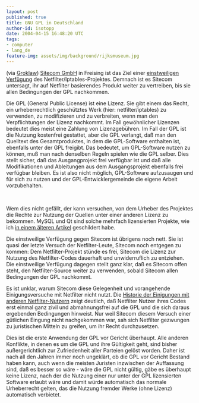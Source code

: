 ```yaml
---
layout: post
published: true
title: GNU GPL in Deutschland
author-id: isotopp
date: 2004-04-15 16:48:20 UTC
tags:
- computer
- lang_de
feature-img: assets/img/background/rijksmuseum.jpg
---
```

<img border='0' hspace='5' align='left' src='/uploads/20040415-gnu-head-sm.serendipityThumb.jpg' alt='' /> (via <a href="http://www.groklaw.net/article.php?story=20040415115414858">Groklaw</a>) <a href="http://www.sitecom.com/">Sitecom GmbH</a> in Freising ist das Ziel einer <a href="http://www.netfilter.org/news/2004-04-15-sitecom-gpl.html">einstweiligen Verfügung</a> des Netfilter/Iptables-Projektes. Demnach ist es Sitecom untersagt, ihr auf Netfilter basierendes Produkt weiter zu vertreiben, bis sie allen Bedingungen der GPL nachkommen.

Die GPL (General Public License) ist eine Lizenz. Sie gibt einem das Recht, ein urheberrechtlich geschütztes Werk (hier: netfilter/iptables) zu verwenden, zu modifizieren und zu verbreiten, wenn man den Verpflichtungen der Lizenz nachkommt. Im Fall gewöhnlicher Lizenzen bedeutet dies meist eine Zahlung von Lizenzgebühren. Im Fall der GPL ist die Nutzung kostenfrei gestattet, aber die GPL verlangt, daß man den Quelltext des Gesamtproduktes, in dem die GPL-Software enthalten ist, ebenfalls unter der GPL freigibt. Das bedeutet, um GPL-Software nutzen zu können, muß man nach denselben Regeln spielen wie die GPL selber. Dies stellt sicher, daß das Ausgangprojekt frei verfügbar ist und daß alle Modifikationen und Ableitungen aus dem Ausgangsprojekt ebenfalls frei verfügbar bleiben. Es ist also nicht möglich, GPL-Software aufzusaugen und für sich zu nutzen und der GPL-Entwicklergemeinde die eigene Arbeit vorzubehalten.

&nbsp;

Wem dies nicht gefällt, der kann versuchen, von dem Urheber des Projektes die Rechte zur Nutzung der Quellen unter einer anderen Lizenz zu bekommen. MySQL und Qt sind solche mehrfach lizensierten Projekte, wie ich <a href="http://blog.koehntopp.de/archives/206_MySQL_und_die_Lizenzen.html">in einem älteren Artikel</a> geschildert habe.

Die einstweilige Verfügung gegen Sitecom ist übrigens noch nett. Sie ist quasi der letzte Versuch der Netfilter-Leute, Sitecom noch entgegen zu kommen: Dem Netfilter-Projekt stünde es frei, Sitecom die Lizenz zur Nutzung des Netfilter-Codes dauerhaft und unwiderruflich zu entziehen. Die einstweilige Verfügung dagegen stellt ganz klar, daß es Sitecom offen steht, den Netfilter-Source weiter zu verwenden, sobald Sitecom allen Bedingungen der GPL nachkommt.

Es ist unklar, warum Sitecom diese Gelegenheit und vorangehende Einigungsversuche mit Netfilter nicht nutzt. Die <a href="http://www.netfilter.org/news.html">Historie der Einigungen mit anderen Netfilter-Nutzern</a> zeigt deutlich, daß Netfilter Nutzer ihres Codes erst einmal ganz zivil und abmahnungsfrei auf die GPL und die sich daraus ergebenden Bedingungen hinweist. Nur weil Sitecom diesem Versuch einer gütlichen Eingung nicht nachgekommen war, sah sich Netfilter gezwungen zu juristischen Mitteln zu greifen, um ihr Recht durchzusetzen.

Dies ist die erste Anwendung der GPL vor Gericht überhaupt. Alle anderen Konflikte, in denen es um die GPL und ihre Gültigkeit geht, sind bisher außergerichtlich zur Zufriedenheit aller Parteien gelöst worden. Daher ist nach all den Jahren immer noch ungeklärt, ob die GPL vor Gericht Bestand haben kann, auch wenn die meisten Juristen inzwischen der Auffassung sind, daß es besser so wäre - wäre die GPL nicht gültig, gäbe es überhaupt keine Lizenz, nach der die Nutzung einer nur unter der GPL lizensierten Software erlaubt wäre und damit würde automatisch das normale Urheberrecht gelten, das die Nutzung fremder Werke (ohne Lizenz) automatisch verbietet.
